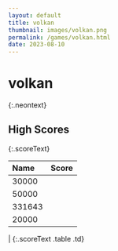 ```yaml
---
layout: default
title: volkan
thumbnail: images/volkan.png
permalink: /games/volkan.html
date: 2023-08-10
---
```


# volkan 
{:.neontext}

## High Scores 
{:.scoreText}

| Name | Score | 
| :---- | ----: | 
| 30000 | 
| 50000 | 
| 331643 | 
| 20000 | 
| 
{:.scoreText .table .td}
